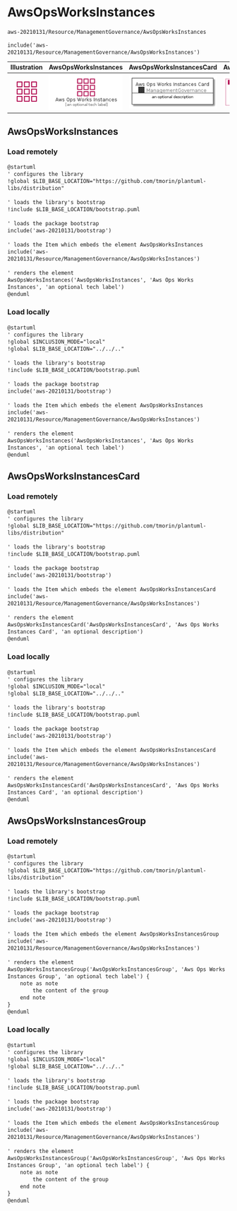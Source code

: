 # AwsOpsWorksInstances


```text
aws-20210131/Resource/ManagementGovernance/AwsOpsWorksInstances
```

```text
include('aws-20210131/Resource/ManagementGovernance/AwsOpsWorksInstances')
```



| Illustration | AwsOpsWorksInstances | AwsOpsWorksInstancesCard | AwsOpsWorksInstancesGroup |
| :---: | :---: | :---: | :---: |
| ![illustration for Illustration](../../../aws-20210131/Resource/ManagementGovernance/AwsOpsWorksInstances.png) | ![illustration for AwsOpsWorksInstances](../../../aws-20210131/Resource/ManagementGovernance/AwsOpsWorksInstances.Local.png) | ![illustration for AwsOpsWorksInstancesCard](../../../aws-20210131/Resource/ManagementGovernance/AwsOpsWorksInstancesCard.Local.png) | ![illustration for AwsOpsWorksInstancesGroup](../../../aws-20210131/Resource/ManagementGovernance/AwsOpsWorksInstancesGroup.Local.png) |




## AwsOpsWorksInstances

### Load remotely
```plantuml
@startuml
' configures the library
!global $LIB_BASE_LOCATION="https://github.com/tmorin/plantuml-libs/distribution"

' loads the library's bootstrap
!include $LIB_BASE_LOCATION/bootstrap.puml

' loads the package bootstrap
include('aws-20210131/bootstrap')

' loads the Item which embeds the element AwsOpsWorksInstances
include('aws-20210131/Resource/ManagementGovernance/AwsOpsWorksInstances')

' renders the element
AwsOpsWorksInstances('AwsOpsWorksInstances', 'Aws Ops Works Instances', 'an optional tech label')
@enduml
```

### Load locally
```plantuml
@startuml
' configures the library
!global $INCLUSION_MODE="local"
!global $LIB_BASE_LOCATION="../../.."

' loads the library's bootstrap
!include $LIB_BASE_LOCATION/bootstrap.puml

' loads the package bootstrap
include('aws-20210131/bootstrap')

' loads the Item which embeds the element AwsOpsWorksInstances
include('aws-20210131/Resource/ManagementGovernance/AwsOpsWorksInstances')

' renders the element
AwsOpsWorksInstances('AwsOpsWorksInstances', 'Aws Ops Works Instances', 'an optional tech label')
@enduml
```

## AwsOpsWorksInstancesCard

### Load remotely
```plantuml
@startuml
' configures the library
!global $LIB_BASE_LOCATION="https://github.com/tmorin/plantuml-libs/distribution"

' loads the library's bootstrap
!include $LIB_BASE_LOCATION/bootstrap.puml

' loads the package bootstrap
include('aws-20210131/bootstrap')

' loads the Item which embeds the element AwsOpsWorksInstancesCard
include('aws-20210131/Resource/ManagementGovernance/AwsOpsWorksInstances')

' renders the element
AwsOpsWorksInstancesCard('AwsOpsWorksInstancesCard', 'Aws Ops Works Instances Card', 'an optional description')
@enduml
```

### Load locally
```plantuml
@startuml
' configures the library
!global $INCLUSION_MODE="local"
!global $LIB_BASE_LOCATION="../../.."

' loads the library's bootstrap
!include $LIB_BASE_LOCATION/bootstrap.puml

' loads the package bootstrap
include('aws-20210131/bootstrap')

' loads the Item which embeds the element AwsOpsWorksInstancesCard
include('aws-20210131/Resource/ManagementGovernance/AwsOpsWorksInstances')

' renders the element
AwsOpsWorksInstancesCard('AwsOpsWorksInstancesCard', 'Aws Ops Works Instances Card', 'an optional description')
@enduml
```

## AwsOpsWorksInstancesGroup

### Load remotely
```plantuml
@startuml
' configures the library
!global $LIB_BASE_LOCATION="https://github.com/tmorin/plantuml-libs/distribution"

' loads the library's bootstrap
!include $LIB_BASE_LOCATION/bootstrap.puml

' loads the package bootstrap
include('aws-20210131/bootstrap')

' loads the Item which embeds the element AwsOpsWorksInstancesGroup
include('aws-20210131/Resource/ManagementGovernance/AwsOpsWorksInstances')

' renders the element
AwsOpsWorksInstancesGroup('AwsOpsWorksInstancesGroup', 'Aws Ops Works Instances Group', 'an optional tech label') {
    note as note
        the content of the group
    end note
}
@enduml
```

### Load locally
```plantuml
@startuml
' configures the library
!global $INCLUSION_MODE="local"
!global $LIB_BASE_LOCATION="../../.."

' loads the library's bootstrap
!include $LIB_BASE_LOCATION/bootstrap.puml

' loads the package bootstrap
include('aws-20210131/bootstrap')

' loads the Item which embeds the element AwsOpsWorksInstancesGroup
include('aws-20210131/Resource/ManagementGovernance/AwsOpsWorksInstances')

' renders the element
AwsOpsWorksInstancesGroup('AwsOpsWorksInstancesGroup', 'Aws Ops Works Instances Group', 'an optional tech label') {
    note as note
        the content of the group
    end note
}
@enduml
```

